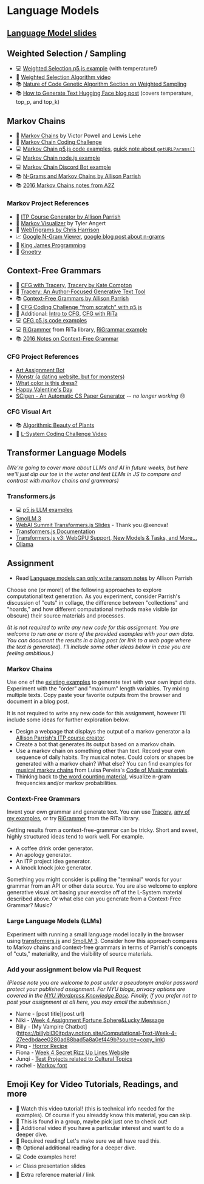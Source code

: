 # Language Models

## [Language Model slides](https://docs.google.com/presentation/d/1M8zwy7yKA7G6EzSYS8qnYRNuQ8KJkoo-M5YG6OM4vKk/edit?usp=sharing)

## Weighted Selection / Sampling

- 💻 [Weighted Selection p5.js example](https://editor.p5js.org/a2zitp/sketches/_NgAEnEjZ) (with temperature!)
- 🚂 [Weighted Selection Algorithm video](https://youtu.be/ETphJASzYes)
- 📚 [Nature of Code Genetic Algorithm Section on Weighted Sampling](https://natureofcode.com/genetic-algorithms/#step-2-selection-1)
- 📚 [How to Generate Text Hugging Face blog post](https://huggingface.co/blog/how-to-generate) (covers temperature, top_p, and top_k)

## Markov Chains

- 📕 [Markov Chains](http://setosa.io/blog/2014/07/26/markov-chains/) by Victor Powell and Lewis Lehe
- 🚨 [Markov Chain Coding Challenge](https://thecodingtrain.com/challenges/42-markov-chain-name-generator)
- 💻 [Markov Chain p5.js code examples](https://editor.p5js.org/a2zitp/collections/WEXEPRHuE), [quick note about `getURLParams()`](https://github.com/Programming-from-A-to-Z/A2Z-F23/wiki/Using-URL-Query-String)
- 💻 [Markov Chain node.js example](https://github.com/Programming-from-A-to-Z/Markov-Node)
- 💻 [Markov Chain Discord Bot example](https://github.com/Programming-from-A-to-Z/Markov-Discord-Bot)
- 📚 [N-Grams and Markov Chains by Allison Parrish](http://www.decontextualize.com/teaching/rwet/n-grams-and-markov-chains/)
- 📚 [2016 Markov Chains notes from A2Z](https://shiffman-archive.netlify.app/a2z/markov/)

### Markov Project References

- 🎨 [ITP Course Generator by Allison Parrish](http://static.decontextualize.com/toys/next_semester)
- 🎨 [Markov Visualizer](https://x.com/tylerangert/status/1385677572185407489) by Tyler Angert
- 🎨 [WebTrigrams by Chris Harrison](http://www.chrisharrison.net/index.php/Visualizations/WebTrigrams)
- 📈 [Google N-Gram Viewer](https://books.google.com/ngrams), [google blog post about n-grams](http://googleresearch.blogspot.com/2006/08/all-our-n-gram-are-belong-to-you.html)
- 🎨 [King James Programming](http://kingjamesprogramming.tumblr.com/)
- 🎨 [Gnoetry](http://www.beardofbees.com/gnoetry.html)

## Context-Free Grammars

- 🚨 [CFG with Tracery](https://youtu.be/C3EwsSNJeOE?list=PLRqwX-V7Uu6YrbSJBg32eTzUU50E2B8Ch), [Tracery by Kate Compton](http://tracery.io/)
- 📕 [Tracery: An Author-Focused Generative Text Tool](https://www.researchgate.net/profile/Quinn_Kybartas/publication/300137911_Tracery_An_Author-Focused_Generative_Text_Tool/links/5ed3c8c14585152945220c14/Tracery-An-Author-Focused-Generative-Text-Tool.pdf)
- 📚 [Context-Free Grammars by Allison Parrish](http://www.decontextualize.com/teaching/rwet/recursion-and-context-free-grammars/)
- 🍿 [CFG Coding Challenge "from scratch" with p5.js](https://thecodingtrain.com/challenges/43-context-free-grammar)
- 🍿 Additional: [Intro to CFG](https://youtu.be/Rhqk9HYiB7Q), [CFG with RiTa](https://youtu.be/VaAoIaZ3YKs)
- 💻 [CFG p5.js code examples](https://editor.p5js.org/a2zitp/collections/5IFiJuQZa)
- 💻 [RiGrammer](https://rednoise.org/rita/reference/RiTa/grammar/index.html) from RiTa library, [RiGrammar example](https://editor.p5js.org/rita-examples/sketches/7vWYB1HEn)
- 📚 [2016 Notes on Context-Free Grammar](https://shiffman-archive.netlify.app/a2z/cfg/)

### CFG Project References

- [Art Assignment Bot](https://twitter.com/artassignbot?lang=en)
- [Monstr (a dating website, but for monsters)](http://www.plusultra.ninja/monstr.html)
- [What color is this dress?](http://www.galaxykate.com/dress/)
- [Happy Valentine's Day](http://www.galaxykate.com/apps//vday/vday.html?s=HEJ8)
- [SCIgen - An Automatic CS Paper Generator](https://pdos.csail.mit.edu/archive/scigen/) -- _no longer working_ 😢

### CFG Visual Art

- 📚 [Algorithmic Beauty of Plants](http://algorithmicbotany.org/papers/abop/abop.pdf)
- 🍿 [L-System Coding Challenge Video](https://thecodingtrain.com/challenges/16-l-system-fractal-trees)

## Transformer Language Models

_(We're going to cover more about LLMs and AI in future weeks, but here we'll just dip our toe in the water and test LLMs in JS to compare and contrast with markov chains and grammars)_

### Transformers.js

- 💻 [p5.js LLM examples](https://editor.p5js.org/a2zitp/collections/Y1oZ1As1s)
- [SmolLM 3](https://github.com/huggingface/smollm)
- [WebAI Summit Transformers.js Slides](https://docs.google.com/presentation/d/1FTKmN9ZWyrBjQyp6-osPyvLzKiXqjqCSZvb0-FIqme0/edit?usp=sharing) - Thank you @xenova!
- [Transformers.js Documentation](https://huggingface.co/docs/transformers.js/)
- [Transformers.js v3: WebGPU Support, New Models & Tasks, and More…](https://huggingface.co/blog/transformersjs-v3)
- [Ollama](https://ollama.com/)

## Assignment

- Read [Language models can only write ransom notes](https://posts.decontextualize.com/language-models-ransom-notes/) by Allison Parrish

Choose one (or more!) of the following approaches to explore computational text generation. As you experiment, consider Parrish's discussion of "cuts" in collage, the difference between "collections" and "hoards," and how different computational methods make visible (or obscure) their source materials and processes.

_(It is not required to write any new code for this assignment. You are welcome to run one or more of the provided examples with your own data. You can document the results in a blog post (or link to a web page where the text is generated). I'll include some other ideas below in case you are feeling ambitious.)_

### Markov Chains

Use one of the [existing examples](https://editor.p5js.org/a2zitp/collections/WEXEPRHuE) to generate text with your own input data. Experiment with the "order" and "maximum" length variables. Try mixing multiple texts. Copy paste your favorite outputs from the browser and document in a blog post.

It is not required to write any new code for this assignment, however I'll include some ideas for further exploration below.

- Design a webpage that displays the output of a markov generator a la [Allison Parrish's ITP course creator](http://static.decontextualize.com/toys/next_semester).
- Create a bot that generates its output based on a markov chain.
- Use a markov chain on something other than text. Record your own sequence of daily habits. Try musical notes. Could colors or shapes be generated with a markov chain? What else? You can find examples for [musical markov chains](https://luisaph.github.io/the-code-of-music-2018/#Markov) from Luisa Pereira's [Code of Music materials](https://luisaph.github.io/the-code-of-music-2018/).
- Thinking back to [the word counting material](https://github.com/shiffman/A2Z-F25/tree/main/02-word-counting), visualize n-gram frequencies and/or markov probabilities.

### Context-Free Grammars

Invent your own grammar and generate text. You can use [Tracery](http://tracery.io/), [any of my examples](https://editor.p5js.org/a2zitp/collections/5IFiJuQZa), or try [RiGrammer](https://rednoise.org/rita/reference/RiTa/grammar/index.html) from the RiTa library.

Getting results from a context-free-grammar can be tricky. Short and sweet, highly structured ideas tend to work well. For example.

- A coffee drink order generator.
- An apology generator.
- An ITP project idea generator.
- A knock knock joke generator.

Something you might consider is pulling the "terminal" words for your grammar from an API or other data source. You are also welcome to explore generative visual art basing your exercise off of the L-System material described above. Or what else can you generate from a Context-Free Grammar? Music?

### Large Language Models (LLMs)

Experiment with running a small language model locally in the browser using [transformers.js](https://huggingface.co/docs/transformers.js/) and [SmolLM 3](https://github.com/huggingface/smollm). Consider how this approach compares to Markov chains and context-free grammars in terms of Parrish's concepts of "cuts," materiality, and the visibility of source materials.

### Add your assignment below via Pull Request

_(Please note you are welcome to post under a pseudonym and/or password protect your published assignment. For NYU blogs, privacy options are covered in the [NYU Wordpress Knowledge Base](https://wp.nyu.edu/knowledge/). Finally, if you prefer not to post your assignment at all here, you may email the submission.)_

- Name - [post title](post url)
- Niki - [Week 4 Assignment Fortune Sphere&Lucky Message](https://reinvented-spoonbill-0fb.notion.site/A-to-Z-Week-4-Language-Model-Niki-27d0470c67d480439fc0d4e6cd7aac56)
- Billy - [My Vampire Chatbot] (https://billybil30itpday.notion.site/Computational-Text-Week-4-27eedbdaee0280ad88bad5a8a0ef449b?source=copy_link)
- Ping - [Horror Recipe](https://www.notion.so/pinglin36/Week4-Markov-277e2a20970580eb9101ecaf05530647?source=copy_link)
- Fiona - [Week 4 Secret Rizz Up Lines Website](https://www.notion.so/Fiona-s-Assignment-4-Language-Models-27c701873e0780b79baff7d55310ace0?source=copy_link) 
- Junqi - [Test Projects related to Cultural Topics](https://fuzzy-mask-71e.notion.site/COMPUTATIONAL-TEXT-A-Z-262480e9e232806f96c3f65ab685c294?source=copy_link)
- rachel - [Markov font](https://rachel-shin-itp.notion.site/week-5-267d9b4cf2a680bb98e1f4e7b3260aca?source=copy_link)

## Emoji Key for Video Tutorials, Readings, and more

- 🚨 Watch this video tutorial! (this is technical info needed for the examples). Of course if you alreaddy know this material, you can skip.
- 🔢 This is found in a group, maybe pick just one to check out!
- 🍿 Additional video if you have a particular interest and want to do a deeper dive.
- 📕 Required reading! Let's make sure we all have read this.
- 📚 Optional additional reading for a deeper dive.
- 💻 Code examples here!
- 📈 Class presentation slides
- 🔗 Extra reference material / link
